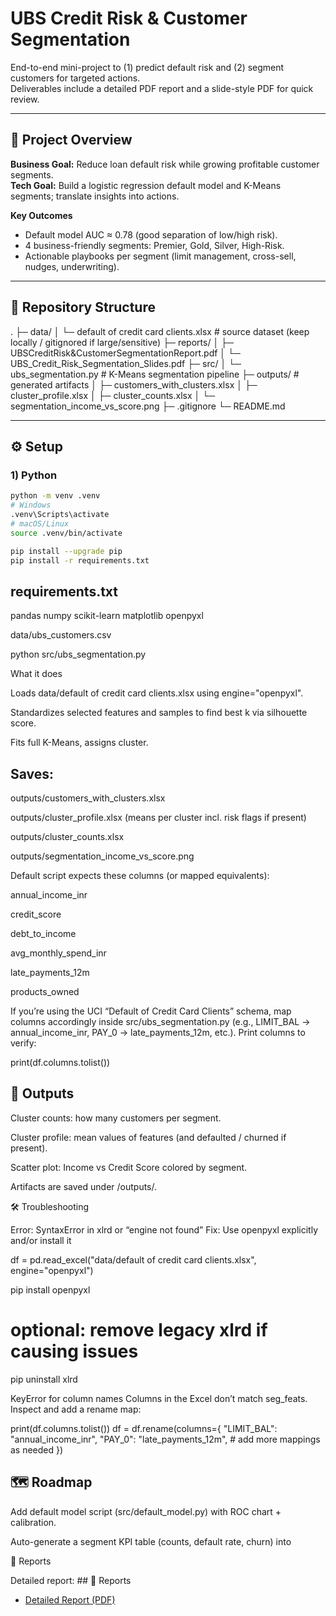 # UBS Credit Risk & Customer Segmentation

End-to-end mini-project to (1) predict default risk and (2) segment customers for targeted actions.  
Deliverables include a detailed PDF report and a slide-style PDF for quick review.

---

## 🧭 Project Overview

**Business Goal:** Reduce loan default risk while growing profitable customer segments.  
**Tech Goal:** Build a logistic regression default model and K-Means segments; translate insights into actions.

**Key Outcomes**
- Default model AUC ≈ 0.78 (good separation of low/high risk).
- 4 business-friendly segments: Premier, Gold, Silver, High-Risk.
- Actionable playbooks per segment (limit management, cross-sell, nudges, underwriting).

---

## 📁 Repository Structure

.
├─ data/
│ └─ default of credit card clients.xlsx # source dataset (keep locally / gitignored if large/sensitive)
├─ reports/
│ ├─ UBSCreditRisk&CustomerSegmentationReport.pdf
│ └─ UBS_Credit_Risk_Segmentation_Slides.pdf
├─ src/
│ └─ ubs_segmentation.py # K-Means segmentation pipeline
├─ outputs/ # generated artifacts
│ ├─ customers_with_clusters.xlsx
│ ├─ cluster_profile.xlsx
│ ├─ cluster_counts.xlsx
│ └─ segmentation_income_vs_score.png
├─ .gitignore
└─ README.md


---

## ⚙️ Setup

### 1) Python
```bash
python -m venv .venv
# Windows
.venv\Scripts\activate
# macOS/Linux
source .venv/bin/activate

pip install --upgrade pip
pip install -r requirements.txt
```

## requirements.txt
pandas
numpy
scikit-learn
matplotlib
openpyxl

data/ubs_customers.csv


python src/ubs_segmentation.py

What it does

Loads data/default of credit card clients.xlsx using engine="openpyxl".

Standardizes selected features and samples to find best k via silhouette score.

Fits full K-Means, assigns cluster.

## Saves:

outputs/customers_with_clusters.xlsx

outputs/cluster_profile.xlsx (means per cluster incl. risk flags if present)

outputs/cluster_counts.xlsx

outputs/segmentation_income_vs_score.png

Default script expects these columns (or mapped equivalents):

annual_income_inr

credit_score

debt_to_income

avg_monthly_spend_inr

late_payments_12m

products_owned

If you’re using the UCI “Default of Credit Card Clients” schema, map columns accordingly inside src/ubs_segmentation.py (e.g., LIMIT_BAL → annual_income_inr, PAY_0 → late_payments_12m, etc.). Print columns to verify:

print(df.columns.tolist())

## 🧩 Outputs

Cluster counts: how many customers per segment.

Cluster profile: mean values of features (and defaulted / churned if present).

Scatter plot: Income vs Credit Score colored by segment.

Artifacts are saved under /outputs/.

🛠️ Troubleshooting

Error: SyntaxError in xlrd or “engine not found”
Fix: Use openpyxl explicitly and/or install it

df = pd.read_excel("data/default of credit card clients.xlsx", engine="openpyxl")

pip install openpyxl
# optional: remove legacy xlrd if causing issues
pip uninstall xlrd

KeyError for column names
Columns in the Excel don’t match seg_feats. Inspect and add a rename map:

print(df.columns.tolist())
df = df.rename(columns={
    "LIMIT_BAL": "annual_income_inr",
    "PAY_0": "late_payments_12m",
    # add more mappings as needed
})

## 🗺️ Roadmap

Add default model script (src/default_model.py) with ROC chart + calibration.

Auto-generate a segment KPI table (counts, default rate, churn) into

📄 Reports

Detailed report: ## 📑 Reports

- [Detailed Report (PDF)](UBSCreditRisk&CustomerSegmentationReport.pdf)
